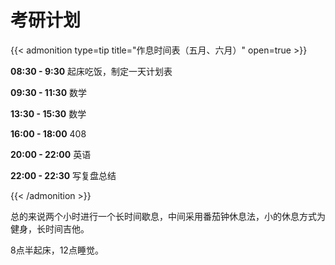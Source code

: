 # 考研计划


{{< admonition type=tip title="作息时间表（五月、六月）" open=true >}}

**08:30 - 9:30** 起床吃饭，制定一天计划表

**09:30 - 11:30** 数学

**13:30 - 15:30** 数学

**16:00 - 18:00** 408

**20:00 - 22:00** 英语

**22:00 - 22:30** 写复盘总结

{{< /admonition >}}

总的来说两个小时进行一个长时间歇息，中间采用番茄钟休息法，小的休息方式为健身，长时间吉他。

8点半起床，12点睡觉。
